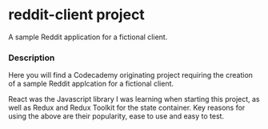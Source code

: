 # reddit-client project

A sample Reddit application for a fictional client.

### Description
Here you will find a Codecademy originating project requiring the creation of a sample Reddit applcation for a fictional client. 

React was the Javascript library I was learning when starting this project, as well as Redux and Redux Toolkit for the state container. Key reasons for using the above are their popularity, ease to use and easy to test. 